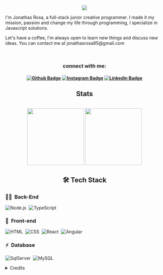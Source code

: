 <div align="center">
	 <img src="https://readme-typing-svg.herokuapp.com?font=Roboto&size=40&duration=4000&color=00cbf3&center=true&vCenter=true&multiline=true&width=300&height=65&lines=Hello+%F0%9F%91%8B">
</div>

<div alingn ="center">
   
<p>I'm Jonathas Rosa, a full-stack junior creative programmer. I made it my mission, passion and change my life through programming, I specialize in Javascript solutions.</p>

<p>Let's have a coffee, I'm always open to learn new things and discuss new ideas. You can contact me at jonathasrosa85@gmail.com</p>
<br>

<div>
	
 <h3 align="center">connect with me:</h3> 
 <h4 align="center">
	 
[![Github Badge](https://img.shields.io/badge/-Facebook-blue?style=for-the-badge&logo=Facebook&logoColor=white&link=https://github.com/JONATHASROSA)](https://www.facebook.com/jonathas.rosa.31)
[![Instagram Badge](https://img.shields.io/badge/Instagram-E4405F?style=for-the-badge&logo=instagram&logoColor=white)](https://www.instagram.com/jonathas_rosa85/)
[![Linkedin Badge](https://img.shields.io/badge/-Linkedin-blue?style=for-the-badge&logo=Linkedin&logoColor=white&link=https://github.com/JONATHASROSA)](https://www.linkedin.com/in/jonathasrosa85/)	
	 
</h4>
	
</div>
	
<h2 align="center">Stats</h2>
<br/>	
<div align="center">
  <img height="180em" src="https://github-readme-stats.vercel.app/api?username=jonathasrosa&show_icons=true&theme=dark&include_all_commits=true&count_private=true"/>
  <img height="180em" src="https://github-readme-stats.vercel.app/api/top-langs/?username=jonathasrosa&layout=compact&langs_count=16&theme=dark"/>
</div>
	
<h2 align="center">🛠️ Tech Stack</h2>

### 👩‍💻 &nbsp;Back-End

![Node.js](https://img.shields.io/badge/Node.js-E7ECEB?style=for-the-badge&logo=node.js)&nbsp;
![TypeScript](https://img.shields.io/badge/TypeScript-ECE2FB?style=for-the-badge&logo=typescript)&nbsp;

### 🎨 &nbsp;Front-end
![HTML](https://img.shields.io/badge/-HTML-ECE2FB?style=for-the-badge&logo=HTML5)&nbsp;
![CSS](https://img.shields.io/badge/-CSS-ECE2FB?style=for-the-badge&logo=CSS3&logoColor=1572B6)&nbsp;
![React](https://img.shields.io/badge/-React-ECE2FB?style=for-the-badge&logo=react&logoColor=1572B6)&nbsp;
![Angular](https://img.shields.io/badge/-Angular-ECE2FB?style=for-the-badge&logo=Angular&logoColor=D36E55)&nbsp;

### ⚡ &nbsp;Database 
![SqlServer](https://img.shields.io/badge/-Microsoft%20SQL%20Server-ECE2FB?style=for-the-badge&logo=microsoft%20sql%20server&logoColor=1572B6)&nbsp;
![MySQL](https://img.shields.io/badge/-MySQL-ECE2FB?style=for-the-badge&logo=mysql)&nbsp;
</div>
 

<details align="left">
 <p> "Honestidade em pequenas coisas não é uma coisa pequena"</p>
  <summary>Credits</summary> 
  - Badges by <a href="https://shields.io/">shields.io</a>
  <br>
  - GitHub Stats by <a href="https://github.com/anuraghazra/github-readme-stats">anuraghazra</a>
  <br>
   - GitHub Streak by <a href="https://github.com/DenverCoder1/github-readme-streak-stats">DenverCoder1</a>
  <br>
  - Developer vector created by <a href="https://www.freepik.com/vectors/developer">storyset - www.freepik.com</a> (edited by author)
</details>
